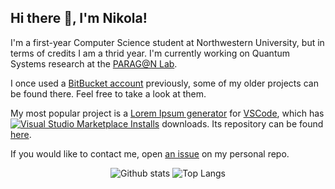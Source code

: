 ## Hi there 👋, I'm Nikola!

I'm a first-year Computer Science student at Northwestern University, but in terms of credits I am a thrid year. I'm currently working on Quantum Systems research at the [PARAG@N Lab](http://paragon.cs.northwestern.edu).

I once used a [BitBucket account](https://bitbucket.org/NinoMaruszewski) previously, some of my older projects can be found there. Feel free to take a look at them.

My most popular project is a [Lorem Ipsum generator](https://marketplace.visualstudio.com/items?itemName=MrAwesomeRocks.lipsum-generator) for [VSCode](https://code.visualstudio.com), which has [![Visual Studio Marketplace Installs](https://img.shields.io/visual-studio-marketplace/i/mrawesomerocks.lipsum-generator?color=none&label=%20&style=flat-square)](https://marketplace.visualstudio.com/items?itemName=MrAwesomeRocks.lipsum-generator) downloads. Its repository can be found [here](https://github.com/egelja/vscode-lorem-ipsum).

If you would like to contact me, open [an issue](https://github.com/egelja/egelja/issues) on my personal repo.

<div align="center">
  
  ![Github stats](https://github-readme-stats.vercel.app/api?username=egelja&count_private=true&show_icons=true&theme=dracula&hide_border=true&line_height=20)
  ![Top Langs](https://github-readme-stats.vercel.app/api/top-langs/?username=egelja&theme=dracula&hide_border=true&layout=compact&exclude_repo=caelus-cml,caelus-CPL,mrawesomerocks.github.io)
  
</div>


<!--
**MrAwesomeRocks/MrAwesomeRocks** is a ✨ _special_ ✨ repository because its `README.md` (this file) appears on your GitHub profile.

Here are some ideas to get you started:

- 🔭 I’m currently working on ...
- 🌱 I’m currently learning ...
- 👯 I’m looking to collaborate on ...
- 🤔 I’m looking for help with ...
- 💬 Ask me about ...
- 📫 How to reach me: ...
- 😄 Pronouns: ...
- ⚡ Fun fact: ...
-->

